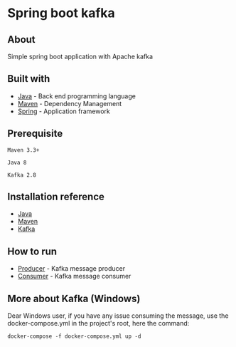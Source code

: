 # Spring boot kafka

## About

Simple spring boot application with Apache kafka

## Built with

* [Java](https://www.java.com/en/download/) - Back end programming language
* [Maven](https://maven.apache.org/) - Dependency Management
* [Spring](https://spring.io/) -  Application framework

## Prerequisite

```
Maven 3.3+
```
```
Java 8
```
```
Kafka 2.8
```

## Installation reference

* [Java](https://www.oracle.com/java/technologies/javase-jre8-downloads.html)
* [Maven](https://maven.apache.org/download.cgi)
* [Kafka](https://kafka.apache.org/downloads)

## How to run

* [Producer]() - Kafka message producer
* [Consumer]() -  Kafka message consumer

## More about Kafka (Windows)

Dear Windows user, if you have any issue consuming the message, use the docker-compose.yml in the project's root, here the command:

`docker-compose -f docker-compose.yml up -d`
